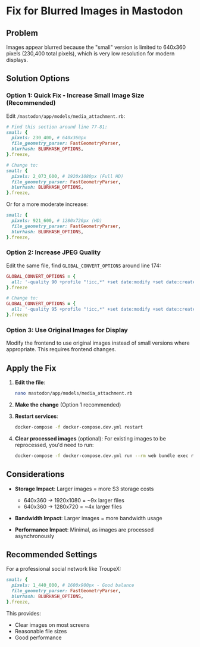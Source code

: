 # Fix for Blurred Images in Mastodon

## Problem
Images appear blurred because the "small" version is limited to 640x360 pixels (230,400 total pixels), which is very low resolution for modern displays.

## Solution Options

### Option 1: Quick Fix - Increase Small Image Size (Recommended)

Edit `/mastodon/app/models/media_attachment.rb`:

```ruby
# Find this section around line 77-81:
small: {
  pixels: 230_400, # 640x360px
  file_geometry_parser: FastGeometryParser,
  blurhash: BLURHASH_OPTIONS,
}.freeze,

# Change to:
small: {
  pixels: 2_073_600, # 1920x1080px (Full HD)
  file_geometry_parser: FastGeometryParser,
  blurhash: BLURHASH_OPTIONS,
}.freeze,
```

Or for a more moderate increase:
```ruby
small: {
  pixels: 921_600, # 1280x720px (HD)
  file_geometry_parser: FastGeometryParser,
  blurhash: BLURHASH_OPTIONS,
}.freeze,
```

### Option 2: Increase JPEG Quality

Edit the same file, find `GLOBAL_CONVERT_OPTIONS` around line 174:

```ruby
GLOBAL_CONVERT_OPTIONS = {
  all: '-quality 90 +profile "!icc,*" +set date:modify +set date:create +set date:timestamp -define jpeg:dct-method=float',
}.freeze

# Change to:
GLOBAL_CONVERT_OPTIONS = {
  all: '-quality 95 +profile "!icc,*" +set date:modify +set date:create +set date:timestamp -define jpeg:dct-method=float',
}.freeze
```

### Option 3: Use Original Images for Display

Modify the frontend to use original images instead of small versions where appropriate. This requires frontend changes.

## Apply the Fix

1. **Edit the file**:
   ```bash
   nano mastodon/app/models/media_attachment.rb
   ```

2. **Make the change** (Option 1 recommended)

3. **Restart services**:
   ```bash
   docker-compose -f docker-compose.dev.yml restart
   ```

4. **Clear processed images** (optional):
   For existing images to be reprocessed, you'd need to run:
   ```bash
   docker-compose -f docker-compose.dev.yml run --rm web bundle exec rails mastodon:media:reprocess
   ```

## Considerations

- **Storage Impact**: Larger images = more S3 storage costs
  - 640x360 → 1920x1080 = ~9x larger files
  - 640x360 → 1280x720 = ~4x larger files
  
- **Bandwidth Impact**: Larger images = more bandwidth usage

- **Performance Impact**: Minimal, as images are processed asynchronously

## Recommended Settings

For a professional social network like TroupeX:
```ruby
small: {
  pixels: 1_440_000, # 1600x900px - Good balance
  file_geometry_parser: FastGeometryParser,
  blurhash: BLURHASH_OPTIONS,
}.freeze,
```

This provides:
- Clear images on most screens
- Reasonable file sizes
- Good performance